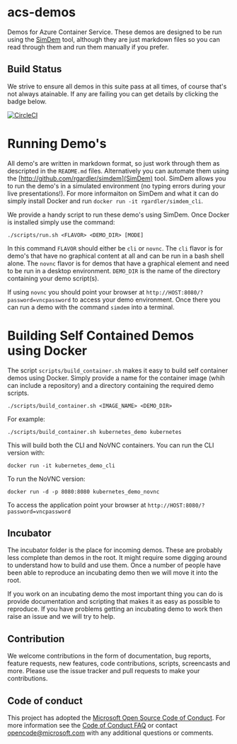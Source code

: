 # acs-demos
Demos for Azure Container Service. These demos are designed to be
run using the [SimDem](http://github.com/rgardler/simdem) tool,
although they are just markdown files so you can read through them and
run them manually if you prefer.

## Build Status

We strive to ensure all demos in this suite pass at all times, of course that's not always atainable. If any are failing you can get details by clicking the badge below.

[![CircleCI](https://circleci.com/gh/Azure/acs-demos.svg?style=svg)](https://circleci.com/gh/Azure/acs-demos)

# Running Demo's

All demo's are written in markdown format, so just work through them
as descripted in the `README.md` files. Alternatively you can automate
them using the [http://github.com/rgardler/simdem](SimDem)
tool. SimDem allows you to run the demo's in a simulated environment
(no typing errors during your live presentations!). For more
informaiton on SimDem and what it can do simply install Docker and run
`docker run -it rgardler/simdem_cli`.

We provide a handy script to run these demo's using SimDem. Once
Docker is installed simply use the command:

`./scripts/run.sh <FLAVOR> <DEMO_DIR> [MODE]`

In this command `FLAVOR` should either be `cli` or `novnc`. The `cli`
flavor is for demo's that have no graphical content at all and can be
run in a bash shell alone. The `novnc` flavor is for demos that have a
graphical element and need to be run in a desktop
environment. `DEMO_DIR` is the name of the directory containing your demo script(s).

If using `novnc` you should point your browser at
`http://HOST:8080/?password=vncpassword` to access your demo
environment. Once there you can run a demo with the command `simdem`
into a terminal.

# Building Self Contained Demos using Docker

The script `scripts/build_container.sh` makes it easy to build self
container demos using Docker. Simply provide a name for the container
image (whih can include a repository) and a
directory containing the required demo scripts. 

```
./scripts/build_container.sh <IMAGE_NAME> <DEMO_DIR>
```

For example:

```
./scripts/build_container.sh kubernetes_demo kubernetes
```

This will build both the CLI and NoVNC containers. You can run the CLI
version with:

```
docker run -it kubernetes_demo_cli
```

To run the NoVNC version:

```
docker run -d -p 8080:8080 kubernetes_demo_novnc
```

To access the application point your browser at
`http://HOST:8080/?password=vncpassword`

## Incubator

The incubator folder is the place for incoming demos. These are
probably less complete than demos in the root. It might require some
digging around to understand how to build and use them. Once a number
of people have been able to reproduce an incubating demo then we will
move it into the root.

If you work on an incubating demo the most important thing you can do
is provide documentation and scripting that makes it as easy as
possible to reproduce. If you have problems getting an incubating demo
to work then raise an issue and we will try to help.

## Contribution

We welcome contributions in the form of documentation, bug reports,
feature requests, new features, code contributions, scripts,
screencasts and more. Please use the issue tracker and pull requests
to make your contributions.

## Code of conduct

This project has adopted the
[Microsoft Open Source Code of Conduct](https://opensource.microsoft.com/codeofconduct/). For
more information see the
[Code of Conduct FAQ](https://opensource.microsoft.com/codeofconduct/faq) or
contact [opencode@microsoft.com](mailto:opencode@microsoft.com) with
any additional questions or comments.
